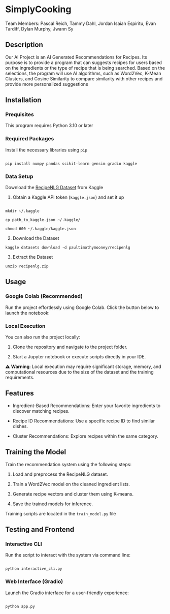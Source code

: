 # SimplyCooking

Team Members: Pascal Reich, Tammy Dahl, Jordan Isaiah Espiritu, Evan Tardiff, Dylan Murphy, Jwann Sy

## Description

Our AI Project is an AI Generated Recommendations for Recipes. Its purpose is to provide a program that can suggests recipes for users based on the ingredients or the type of recipe that is being searched. Based on the selections, the program will
use AI algorithms, such as Word2Vec, K-Mean Clusters, and Cosine Similarity to compare similarity with other recipes and provide more personalized suggestions

## Installation

### Prequisites

This program requires Python 3.10 or later

### Required Packages

Install the necessary libraries using `pip`

```

pip install numpy pandas scikit-learn gensim gradio kaggle
```

### Data Setup

Download the [RecipeNLG Dataset](https://www.kaggle.com/datasets/paultimothymooney/recipenlg) from Kaggle

1. Obtain a Kaggle API token (`kaggle.json`) and set it up

```

mkdir ~/.kaggle

cp path_to_kaggle.json ~/.kaggle/

chmod 600 ~/.kaggle/kaggle.json

``````
  
2. Download the Dataset

```
kaggle datasets download -d paultimothymooney/recipenlg
```

  3. Extract the Dataset

```
unzip recipenlg.zip
```

## Usage

### Google Colab (Recommended)

Run the project effortlessly using Google Colab. Click the button below to launch the notebook:

### Local Execution

You can also run the project locally:

1. Clone the repository and navigate to the project folder.

2. Start a Jupyter notebook or execute scripts directly in your IDE.

⚠ **Warning**: Local execution may require significant storage, memory, and computational resources due to the size of the dataset and the training requirements.

## Features

- Ingredient-Based Recommendations: Enter your favorite ingredients to discover matching recipes.

- Recipe ID Recommendations: Use a specific recipe ID to find similar dishes.

- Cluster Recommendations: Explore recipes within the same category.

## Training the Model

Train the recommendation system using the following steps:

1. Load and preprocess the RecipeNLG dataset.

2. Train a Word2Vec model on the cleaned ingredient lists.

3. Generate recipe vectors and cluster them using K-means.

4. Save the trained models for inference.

Training scripts are located in the `train_model.py` file

## Testing and Frontend
  

### Interactive CLI

Run the script to interact with the system via command line:

```

python interactive_cli.py

```

### Web Interface (Gradio)

Launch the Gradio interface for a user-friendly experience:

```

python app.py

```
